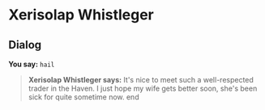 # Xerisolap Whistleger
## Dialog

**You say:** `hail`



>**Xerisolap Whistleger says:** It's nice to meet such a well-respected trader in the Haven. I just hope my wife gets better soon, she's been sick for quite sometime now.
end
